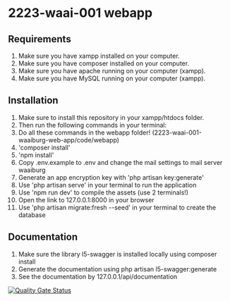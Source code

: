 # 2223-waai-001 webapp

## Requirements
1. Make sure you have xampp installed on your computer.
2. Make sure you have composer installed on your computer.
3. Make sure you have apache running on your computer (xampp).
4. Make sure you have MySQL running on your computer (xampp).

## Installation
1. Make sure to install this repository in your xampp/htdocs folder.
2. Then run the following commands in your terminal:
3. Do all these commands in the webapp folder! (2223-waai-001-waaiburg-web-app/code/webapp)
4. 'composer install'
5. 'npm install'
6. Copy .env.example to .env and change the mail settings to mail server waaiburg
7. Generate an app encryption key with 'php artisan key:generate'
8. Use 'php artisan serve' in your terminal to run the application
9. Use 'npm run dev' to compile the assets (use 2 terminals!)
10. Open the link to 127.0.0.1:8000 in your browser
11. Use 'php artisan migrate:fresh --seed' in your terminal to create the database

## Documentation
1. Make sure the library l5-swagger is installed locally using composer install
2. Generate the documentation using php artisan l5-swagger:generate
3. See the documentation by 127.0.0.1/api/documentation

[![Quality Gate Status](https://sonarcloud.io/api/project_badges/measure?project=Thomas-More-Digital-Innovation_2223-waai-001-waaiburg-web-app&metric=alert_status)](https://sonarcloud.io/summary/new_code?id=Thomas-More-Digital-Innovation_2223-waai-001-waaiburg-web-app)
